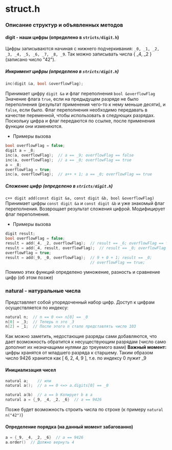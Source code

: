 # struct.h
### Описание структур и объявленных методов

#### digit - наши цифры (определено в `stricts/digit.h`)
Цифры записываются начиная с нижнего подчеркивания: 
`_0, _1, _2, _3, _4, _5, _6, _7, _8, _9`.
Так можно записывать числа { _4, _2 } (записано число "42").

##### Инкримент цифры (определено в `stricts/digit.h`)
```c++
inc(digit &a, bool &overflowFlag);
```
Принимает цифру `digit &a` и флаг переполнения `bool &overflowFlag`
Значение флага `true`, если на предыдущем разряде не было переполнения (результат применения чего-то к нему меньше десяти), и `false`, если было.
Флаг переполнения необходимо передавать в качестве переменной, чтобы использовать в следующих разрядах.
Поскольку цифра и флаг передаются по ссылке, после применения функции они изменяются.
* Примеры вызова
```c++
bool overflowFlag = false;
digit a = _8;
inc(a, overflowFlag);  // a == _9; overflowFlag == false
inc(a, overflowFlag);  // a == _0; overflowFlag == true
a = _8;
overflowFlag = true;
inc(a, overflowFlag);  // a++ + 1; a == _0; overflowFlag == true
```
##### Сложение цифр (определено в `stricts/digit.h`)
```c++ digit add(const digit &a, const digit &b, bool &overflowFlag)```
Принимает цифры `const digit &a` и `const digit &b` и уже знакомый флаг переполнения. Возврощает результат сложения цифрой. Модифицирует флаг переполнения.
* Примеры вызова
```c++
digit result;
bool overflowFlag = false;
result = add(_4, _2, overflowFlag);  // result == _6; overflowFlag == false
result = add(_4, result, overflowFlag);  // result == _0; overflowFlag == true
overflowFlag = true;
result = add(_9, _0, overflowFlag);  // 9 + 0 + 1; result == _0; 
                                     // overflowFlag == true;
```
Помимо этих функций определено умножение, разность и сравнение цифр (об этом позже)
### natural - натуральные числа
Представляет собой упорядоченный набор цифр.
Доступ к цифрам осуществляется по индексу:
```c++
natural n;  // n == 0 <=> n[0] == _0
n[0] = _3;  // Теперь n это _3
n[2] = _1;  // После этого n стало представлять число 103
```
Как можно заметить, недостающие разряды сами добавляются, что дает возможность обратится к несуществующим разрядам (число само дополнит их незначащими нулями до треуемого вами)
**Важный момент:** цифры хранятся от младшего разряда к старшему. Таким образом число 9426 хранится как [ 6, 2, 4, 9 ], т.е. по индексу 0 лужит _9
#### Инициализация чисел
```c++
natural a;    // или
natural a();  // a == 0 <=> a.digits[0] == _0

natural a(b)  // a == b Копирует b в a
natural a = {_9, _4, _2, _6}  // a == 9426
```
Позже будет возможность строить числа по строке (к примеру `natural n("42")`)
#### Определение порядка (на данный момент забагованно)
```c++
a = {_9, _4, _2, _6}  // a == 9426
a.order()  // Должно вернуть 4
```
